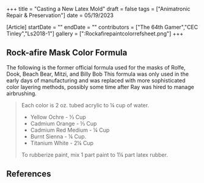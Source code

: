 +++
title = "Casting a New Latex Mold"
draft = false
tags = ["Animatronic Repair & Preservation"]
date = 05/19/2023

[Article]
startDate = ""
endDate = ""
contributors = ["The 64th Gamer","CEC Tinley","Ls2018-1"]
gallery = [":Rockafirepaintcolorrefsheet.png"]
+++
<h2> Rock-afire Mask Color Formula </h2>
The following is the former official formula used for the masks of Rolfe, Dook, Beach Bear, Mitzi, and Billy Bob<ref></ref> This formula was only used in the early days of manufacturing and was replaced with more sophisticated color layering methods, possibly some time after Ray was hired to manage airbrushing.<blockquote>Each color is 2 oz. tubed acrylic to ¼ cup of water.

* Yellow Ochre - ⅓ Cup
* Cadmium Orange - ⅓ Cup
* Cadmium Red Medium - ¼ Cup
* Burnt Sienna - ¼ Cup.
* Titanium White - 2¼ Cup

To rubberize paint, mix 1 part paint to 1¼ part latex rubber.</blockquote>

<h2> References </h2>